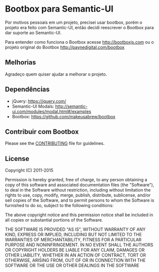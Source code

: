 # Bootbox para Semantic-UI

Por motivos pessoais em um projeto, precisei usar bootbox, porém o projeto era feito com Semantic-UI, então decidi reescrever o Bootbox para dar suporte ao Semantic-UI.

Para entender como funciona o Bootbox acesse http://bootboxjs.com ou o projeto original do Bootbox http://paynedigital.com/bootbox

## Melhorias
Agradeço quem quiser ajudar a melhorar o projeto.

## Dependências

* jQuery: https://jquery.com/
* Semantic-UI Modals: http://semantic-ui.com/modules/modal.html#/examples
* Bootbox: https://github.com/makeusabrew/bootbox

## Contribuir com Bootbox

Please see the [CONTRIBUTING](https://github.com/makeusabrew/bootbox/blob/master/CONTRIBUTING.md) file for guidelines.

## License

Copyright (C) 2011-2015

Permission is hereby granted, free of charge, to any person obtaining a copy of this software and associated documentation files (the "Software"), to deal in the Software without restriction, including without limitation the rights to use, copy, modify, merge, publish, distribute, sublicense, and/or sell copies of the Software, and to permit persons to whom the Software is furnished to do so, subject to the following conditions:

The above copyright notice and this permission notice shall be included in all copies or substantial portions of the Software.

THE SOFTWARE IS PROVIDED "AS IS", WITHOUT WARRANTY OF ANY KIND, EXPRESS OR IMPLIED, INCLUDING BUT NOT LIMITED TO THE WARRANTIES OF MERCHANTABILITY, FITNESS FOR A PARTICULAR PURPOSE AND NONINFRINGEMENT. IN NO EVENT SHALL THE AUTHORS OR COPYRIGHT HOLDERS BE LIABLE FOR ANY CLAIM, DAMAGES OR OTHER LIABILITY, WHETHER IN AN ACTION OF CONTRACT, TORT OR OTHERWISE, ARISING FROM, OUT OF OR IN CONNECTION WITH THE SOFTWARE OR THE USE OR OTHER DEALINGS IN THE SOFTWARE